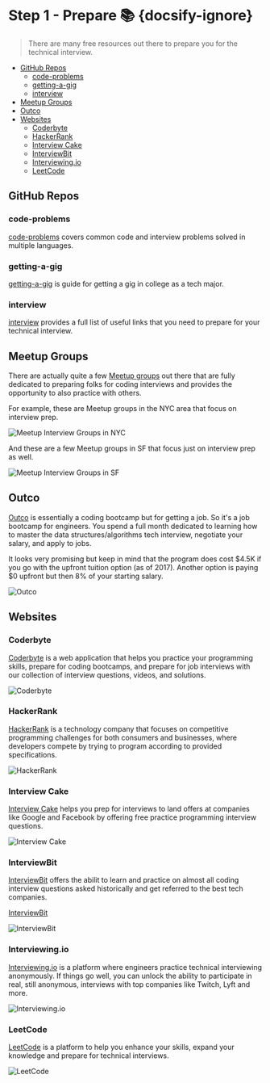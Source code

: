 # Step 1 - Prepare 📚 {docsify-ignore}

> There are many free resources out there to prepare you for the technical interview.

<!-- TOC depthFrom:2 -->

* [GitHub Repos](#github-repos)
  * [code-problems](#code-problems)
  * [getting-a-gig](#getting-a-gig)
  * [interview](#interview)
* [Meetup Groups](#meetup-groups)
* [Outco](#outco)
* [Websites](#websites)
  * [Coderbyte](#coderbyte)
  * [HackerRank](#hackerrank)
  * [Interview Cake](#interview-cake)
  * [InterviewBit](#interviewbit)
  * [Interviewing.io](#interviewingio)
  * [LeetCode](#leetcode)

<!-- /TOC -->

## GitHub Repos

### code-problems

[code-problems](https://github.com/blakeembrey/code-problems) covers common code and interview problems solved in multiple languages.

### getting-a-gig

[getting-a-gig](https://github.com/cassidoo/getting-a-gig) is guide for getting a gig in college as a tech major.

### interview

[interview](http://github.com/andreis/interview) provides a full list of useful links that you need to prepare for your technical interview.

## Meetup Groups

There are actually quite a few [Meetup groups](http://www.meetup.com) out there that are fully dedicated to preparing folks for coding interviews and provides the opportunity to also practice with others.

For example, these are Meetup groups in the NYC area that focus on interview prep.

![Meetup Interview Groups in NYC](https://i.imgur.com/mA4TeXW.png)

And these are a few Meetup groups in SF that focus just on interview prep as well.

![Meetup Interview Groups in SF](https://i.imgur.com/DmLncmU.png)

## Outco

[Outco](https://outco.io/) is essentially a coding bootcamp but for getting a job. So it's a job bootcamp for engineers. You spend a full month dedicated to learning how to master the data structures/algorithms tech interview, negotiate your salary, and apply to jobs.

It looks very promising but keep in mind that the program does cost $4.5K if you go with the upfront tuition option (as of 2017). Another option is paying $0 upfront but then 8% of your starting salary.

![Outco](https://i.imgur.com/GDy7nk4.png)

## Websites

### Coderbyte

[Coderbyte](http://coderbyte.com) is a web application that helps you practice your programming skills, prepare for coding bootcamps, and prepare for job interviews with our collection of interview questions, videos, and solutions.

![Coderbyte](https://i.imgur.com/1MMHhBd.png)

### HackerRank

[HackerRank](https://www.hackerrank.com) is a technology company that focuses on competitive programming challenges for both consumers and businesses, where developers compete by trying to program according to provided specifications.

![HackerRank](https://i.imgur.com/wawyKG9.png)

### Interview Cake

[Interview Cake](http://www.interviewcake.com) helps you prep for interviews to land offers at companies like Google and Facebook by offering free practice programming interview questions.

![Interview Cake](https://i.imgur.com/1URJ3sh.png)

### InterviewBit

[InterviewBit](http://www.interviewbit.coms) offers the abilit to learn and practice on almost all coding interview questions asked historically and get referred to the best tech companies.

[InterviewBit](http://www.interviewbit.coms)

![InterviewBit](https://i.imgur.com/8CG5cHK.png)

### Interviewing.io

[Interviewing.io](http://interviewing.io) is a platform where engineers practice technical interviewing anonymously. If things go well, you can unlock the ability to participate in real, still anonymous, interviews with top companies like Twitch, Lyft and more.

![Interviewing.io](https://i.imgur.com/oFdM03O.png)

### LeetCode

[LeetCode](https://leetcode.com) is a platform to help you enhance your skills, expand your knowledge and prepare for technical interviews.

![LeetCode](https://i.imgur.com/UFncE2a.png)
